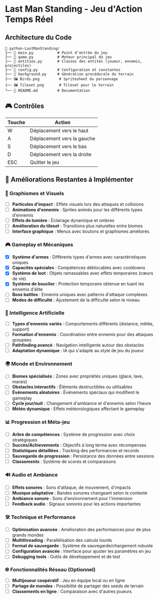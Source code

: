 # Last Man Standing - Jeu d'Action Temps Réel

## Architecture du Code

```
📁 python-LastManStanding/
├── 📄 main.py           # Point d'entrée du jeu
├── 📄 game.py           # Moteur principal du jeu
├── 📄 entities.py       # Classes des entités (joueur, ennemis, projectiles)
├── 📄 config.py         # Configuration et constantes
├── 📄 background.py     # Génération procédurale du terrain
├── 🖼️ Birds.png         # Spritesheet du personnage
├── 🖼️ Tileset.png       # Tileset pour le terrain
└── 📄 README.md         # Documentation
```

## 🎮 Contrôles

| Touche | Action |
|--------|--------|
| W | Déplacement vers le haut |
| A | Déplacement vers la gauche |
| S | Déplacement vers le bas |
| D | Déplacement vers la droite |
| ESC | Quitter le jeu |

## 🎯 Améliorations Restantes à Implémenter

### 🎨 Graphismes et Visuels
- [ ] **Particules d'impact** : Effets visuels lors des attaques et collisions
- [ ] **Animations d'ennemis** : Sprites animés pour les différents types d'ennemis
- [ ] **Effets de lumière** : Éclairage dynamique et ombres
- [ ] **Amélioration du tileset** : Transitions plus naturelles entre biomes
- [ ] **Interface graphique** : Menus avec boutons et graphismes améliorés

### 🎮 Gameplay et Mécaniques
- [x] **Système d'armes** : Différents types d'armes avec caractéristiques uniques
- [x] **Capacités spéciales** : Compétences déblocables avec cooldowns
- [x] **Système de loot** : Objets ramassables avec effets temporaires (cœurs de vie)
- [x] **Système de bouclier** : Protection temporaire obtenue en tuant les ennemis d'élite
- [ ] **Boss battles** : Ennemis uniques avec patterns d'attaque complexes
- [ ] **Modes de difficulté** : Ajustement de la difficulté selon le niveau

### 🤖 Intelligence Artificielle
- [ ] **Types d'ennemis variés** : Comportements différents (distance, mêlée, support)
- [ ] **Formation d'ennemis** : Coordination entre ennemis pour des attaques groupées
- [ ] **Pathfinding avancé** : Navigation intelligente autour des obstacles
- [ ] **Adaptation dynamique** : IA qui s'adapte au style de jeu du joueur

### 🌍 Monde et Environnement
- [ ] **Biomes spécialisés** : Zones avec propriétés uniques (glace, lave, marais)
- [ ] **Obstacles interactifs** : Éléments destructibles ou utilisables
- [ ] **Événements aléatoires** : Événements spéciaux qui modifient le gameplay
- [ ] **Cycle jour/nuit** : Changement d'ambiance et d'ennemis selon l'heure
- [ ] **Météo dynamique** : Effets météorologiques affectant le gameplay

### 📊 Progression et Méta-jeu
- [ ] **Arbre de compétences** : Système de progression avec choix stratégiques
- [ ] **Succès/Achievements** : Objectifs à long terme avec récompenses
- [ ] **Statistiques détaillées** : Tracking des performances et records
- [ ] **Sauvegarde de progression** : Persistance des données entre sessions
- [ ] **Classements** : Système de scores et comparaisons

### 🔊 Audio et Ambiance
- [ ] **Effets sonores** : Sons d'attaque, de mouvement, d'impacts
- [ ] **Musique adaptative** : Bandes sonores changeant selon le contexte
- [ ] **Ambiance sonore** : Sons d'environnement pour l'immersion
- [ ] **Feedback audio** : Signaux sonores pour les actions importantes

### 🛠️ Technique et Performance
- [ ] **Optimisation avancée** : Amélioration des performances pour de plus grands mondes
- [ ] **Multithreading** : Parallélisation des calculs lourds
- [ ] **Format de sauvegarde** : Système de sauvegarde/chargement robuste
- [ ] **Configuration avancée** : Interface pour ajuster les paramètres en jeu
- [ ] **Debugging tools** : Outils de développement et de test

### 🌐 Fonctionnalités Réseau (Optionnel)
- [ ] **Multijoueur coopératif** : Jeu en équipe local ou en ligne
- [ ] **Partage de mondes** : Possibilité de partager des seeds de terrain
- [ ] **Classements en ligne** : Comparaison avec d'autres joueurs
